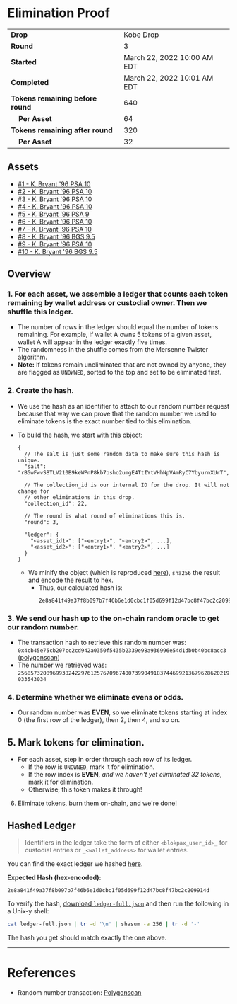 # Elimination Proof

|||
|---|---|
| **Drop** | Kobe Drop |
| **Round** | 3 |
| **Started** | March 22, 2022 10:00 AM EDT |
| **Completed** | March 22, 2022 10:01 AM EDT |
| **Tokens remaining before round** | 640 |
| **&nbsp;&nbsp;&nbsp;&nbsp;Per Asset** | 64 |
| **Tokens remaining after round** | 320 |
| **&nbsp;&nbsp;&nbsp;&nbsp;Per Asset** | 32 |

## Assets

- [#1 - K. Bryant &#039;96 PSA 10](asset-1285.md)
- [#2 - K. Bryant &#039;96 PSA 10](asset-1286.md)
- [#3 - K. Bryant &#039;96 PSA 10](asset-1287.md)
- [#4 - K. Bryant &#039;96 PSA 10](asset-1288.md)
- [#5 - K. Bryant &#039;96 PSA 9](asset-1289.md)
- [#6 - K. Bryant &#039;96 PSA 10](asset-1290.md)
- [#7 - K. Bryant &#039;96 PSA 10](asset-1291.md)
- [#8 - K. Bryant &#039;96 BGS 9.5](asset-1292.md)
- [#9 - K. Bryant &#039;96 PSA 10](asset-1293.md)
- [#10 - K. Bryant &#039;96 BGS 9.5](asset-1294.md)

## Overview

### 1. For each asset, we assemble a ledger that counts each token remaining by wallet address or custodial owner. Then we shuffle this ledger.
- The number of rows in the ledger should equal the number of tokens remaining. For example, if wallet A owns 5 tokens of a given asset, wallet A will appear in the ledger exactly five times.
- The randomness in the shuffle comes from the Mersenne Twister algorithm.
- **Note:** If tokens remain uneliminated that are not owned by anyone, they are flagged as `UNOWNED`, sorted to the top and set to be eliminated first.

### 2. Create the hash.
- We use the hash as an identifier to attach to our random number request because that way we can prove that the random number we used to eliminate tokens is the exact number tied to this elimination.
- To build the hash, we start with this object:
  ```jsonc
  {
    // The salt is just some random data to make sure this hash is unique.
    "salt": "rB5wFwvSBTLV210B9keWPnP8kb7osho2umgE4TtIYtVHhNpVAmRyC7YbyurnXUrT",

    // The collection_id is our internal ID for the drop. It will not change for
    // other eliminations in this drop.
    "collection_id": 22,

    // The round is what round of eliminations this is.
    "round": 3,

    "ledger": {
      "<asset_id1>": ["<entry1>", "<entry2>", ...],
      "<asset_id2>": ["<entry1>", "<entry2>", ...]
    }
  }
  ```

  - We minify the object (which is reproduced [here][ledger_full]), `sha256` the result and encode the result to hex.
    - Thus, our calculated hash is:
      ```plain
      2e8a841f49a37f8b097b7f46b6e1d0cbc1f05d699f12d47bc8f47bc2c209914d
      ```

### 3. We send our hash up to the on-chain random oracle to get our random number.
  - The transaction hash to retrieve this random number was: `0x4cb45e75cb207cc2cd942a0350f5435b2339e98a936996e54d1db0b40bc8acc3` ([polygonscan][random_txn])
  - The number we retrieved was: `2568573208969938242297612576709674007399049183744699213679628620219033543034`

### 4. Determine whether we eliminate evens or odds.
  
  - Our random number was **EVEN**, so we eliminate tokens starting at index 0 (the first row of the ledger), then 2, then 4, and so on.
  
## 5. Mark tokens for elimination.
  - For each asset, step in order through each row of its ledger.
    - If the row is `UNOWNED`, mark it for elimination.
    - If the row index is **EVEN**, _and we haven't yet eliminated 32 tokens_, mark it for elimination.
    - Otherwise, this token makes it through!

6. Eliminate tokens, burn them on-chain, and we're done!

## Hashed Ledger

> Identifiers in the ledger take the form of either `<blokpax_user_id>_` for custodial entries or `_<wallet_address>` for wallet entries.

You can find the exact ledger we hashed [here][ledger_full].

**Expected Hash (hex-encoded):**
```
2e8a841f49a37f8b097b7f46b6e1d0cbc1f05d699f12d47bc8f47bc2c209914d
```

To verify the hash, [download `ledger-full.json`][ledger_full] and then run the following in a Unix-y shell:

```bash
cat ledger-full.json | tr -d '\n' | shasum -a 256 | tr -d '-'
```

The hash you get should match exactly the one above.

---

# References

- Random number transaction: [Polygonscan][random_txn]

[random_txn]: https://polygonscan.com/tx/0x4cb45e75cb207cc2cd942a0350f5435b2339e98a936996e54d1db0b40bc8acc3
[ledger_full]: ledger-full.json
